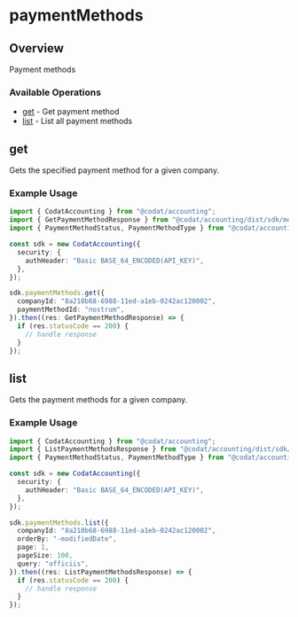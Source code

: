 # paymentMethods

## Overview

Payment methods

### Available Operations

* [get](#get) - Get payment method
* [list](#list) - List all payment methods

## get

Gets the specified payment method for a given company.

### Example Usage

```typescript
import { CodatAccounting } from "@codat/accounting";
import { GetPaymentMethodResponse } from "@codat/accounting/dist/sdk/models/operations";
import { PaymentMethodStatus, PaymentMethodType } from "@codat/accounting/dist/sdk/models/shared";

const sdk = new CodatAccounting({
  security: {
    authHeader: "Basic BASE_64_ENCODED(API_KEY)",
  },
});

sdk.paymentMethods.get({
  companyId: "8a210b68-6988-11ed-a1eb-0242ac120002",
  paymentMethodId: "nostrum",
}).then((res: GetPaymentMethodResponse) => {
  if (res.statusCode == 200) {
    // handle response
  }
});
```

## list

Gets the payment methods for a given company.

### Example Usage

```typescript
import { CodatAccounting } from "@codat/accounting";
import { ListPaymentMethodsResponse } from "@codat/accounting/dist/sdk/models/operations";
import { PaymentMethodStatus, PaymentMethodType } from "@codat/accounting/dist/sdk/models/shared";

const sdk = new CodatAccounting({
  security: {
    authHeader: "Basic BASE_64_ENCODED(API_KEY)",
  },
});

sdk.paymentMethods.list({
  companyId: "8a210b68-6988-11ed-a1eb-0242ac120002",
  orderBy: "-modifiedDate",
  page: 1,
  pageSize: 100,
  query: "officiis",
}).then((res: ListPaymentMethodsResponse) => {
  if (res.statusCode == 200) {
    // handle response
  }
});
```
